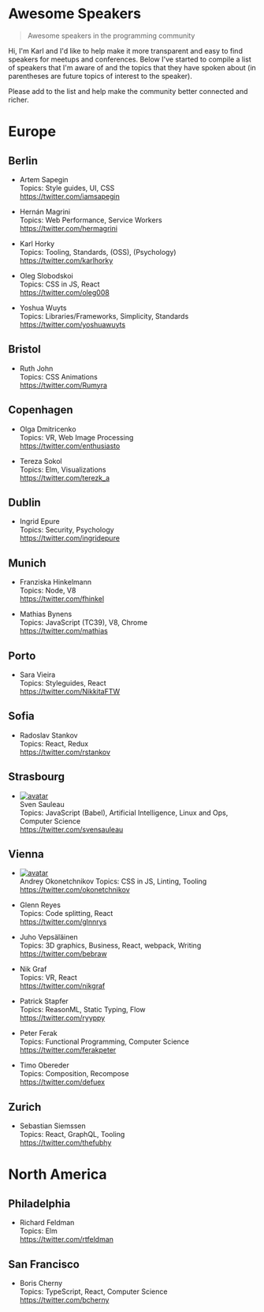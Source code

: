 # Awesome Speakers

> Awesome speakers in the programming community

Hi, I'm Karl and I'd like to help make it more transparent and easy to find speakers for meetups and conferences. Below I've started to compile a list of speakers that I'm aware of and the topics that they have spoken about (in parentheses are future topics of interest to the speaker).

Please add to the list and help make the community better connected and richer.

# Europe

## Berlin

* Artem Sapegin  
Topics: Style guides, UI, CSS  
https://twitter.com/iamsapegin

* Hernán Magrini  
Topics: Web Performance, Service Workers  
https://twitter.com/hermagrini

* Karl Horky  
Topics: Tooling, Standards, (OSS), (Psychology)  
https://twitter.com/karlhorky

* Oleg Slobodskoi  
Topics: CSS in JS, React  
https://twitter.com/oleg008

* Yoshua Wuyts  
Topics: Libraries/Frameworks, Simplicity, Standards  
https://twitter.com/yoshuawuyts

## Bristol

* Ruth John  
Topics: CSS Animations  
https://twitter.com/Rumyra

## Copenhagen

* Olga Dmitricenko  
Topics: VR, Web Image Processing  
https://twitter.com/enthusiasto

* Tereza Sokol  
Topics: Elm, Visualizations  
https://twitter.com/terezk_a

## Dublin

* Ingrid Epure  
Topics: Security, Psychology  
https://twitter.com/ingridepure

## Munich

* Franziska Hinkelmann  
Topics: Node, V8  
https://twitter.com/fhinkel

* Mathias Bynens  
Topics: JavaScript (TC39), V8, Chrome  
https://twitter.com/mathias

## Porto

* Sara Vieira  
Topics: Styleguides, React  
https://twitter.com/NikkitaFTW

## Sofia

* Radoslav Stankov  
Topics: React, Redux  
https://twitter.com/rstankov

## Strasbourg

* [![avatar](https://avatars3.githubusercontent.com/u/1493671?s=64)](https://github.com/xtuc)    
Sven Sauleau  
Topics: JavaScript (Babel), Artificial Intelligence, Linux and Ops, Computer Science  
https://twitter.com/svensauleau

## Vienna

* [![avatar](https://avatars3.githubusercontent.com/u/11071?s=64)](https://github.com/okonet)    
Andrey Okonetchnikov
Topics: CSS in JS, Linting, Tooling  
https://twitter.com/okonetchnikov

* Glenn Reyes  
Topics: Code splitting, React  
https://twitter.com/glnnrys

* Juho Vepsäläinen  
Topics: 3D graphics, Business, React, webpack, Writing  
https://twitter.com/bebraw

* Nik Graf  
Topics: VR, React  
https://twitter.com/nikgraf

* Patrick Stapfer  
Topics: ReasonML, Static Typing, Flow  
https://twitter.com/ryyppy

* Peter Ferak  
Topics: Functional Programming, Computer Science  
https://twitter.com/ferakpeter

* Timo Obereder  
Topics: Composition, Recompose  
https://twitter.com/defuex

## Zurich

* Sebastian Siemssen  
Topics: React, GraphQL, Tooling  
https://twitter.com/thefubhy

# North America

## Philadelphia

* Richard Feldman  
Topics: Elm  
https://twitter.com/rtfeldman

## San Francisco

* Boris Cherny  
Topics: TypeScript, React, Computer Science  
https://twitter.com/bcherny
